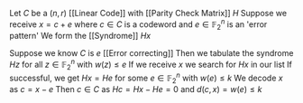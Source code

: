 Let $C$ be a $(n,r)$ [[Linear Code]] with [[Parity Check Matrix]] $H$ 
Suppose we receive $x=c+e$ where $c\in C$ is a codeword and $e\in \mathbb{F}_{2}^{n}$ is an 'error pattern'
We form the [[Syndrome]] $Hx$

Suppose we know $C$ is $e$ [[Error correcting]]
Then we tabulate the syndrome $Hz$ for all $z\in \mathbb{F}_{2}^{n}$ with $w(z)\leq e$
If we receive $x$ we search for $Hx$ in our list
If successful, we get $Hx=He$ for some $e\in \mathbb{F}_{2}^{n}$ with $w(e)\leq k$
We decode $x$ as $c=x-e$
Then $c\in C$ as $Hc=Hx-He=0$ and $d(c,x)=w(e)\leq k$
